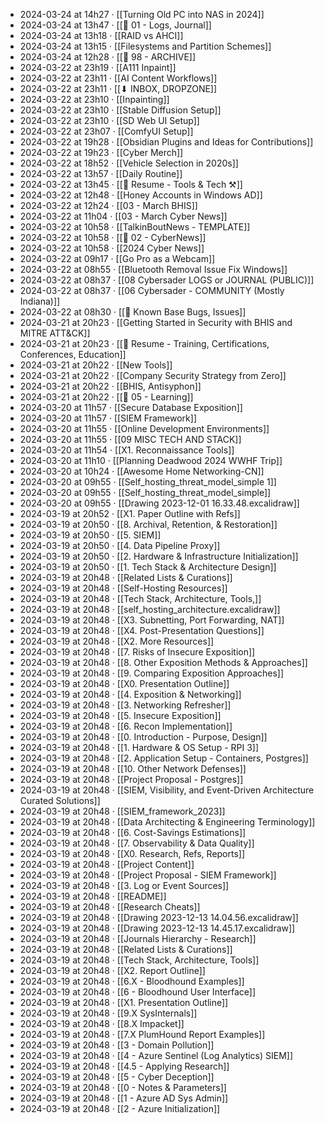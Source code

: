 - 2024-03-24 at 14h27 · [[Turning Old PC into NAS in 2024]]
- 2024-03-24 at 13h47 · [[📁 01 - Logs, Journal]]
- 2024-03-24 at 13h18 · [[RAID vs AHCI]]
- 2024-03-24 at 13h15 · [[Filesystems and Partition Schemes]]
- 2024-03-24 at 12h28 · [[📁 98 - ARCHIVE]]
- 2024-03-22 at 23h19 · [[A111 Inpaint]]
- 2024-03-22 at 23h11 · [[AI Content Workflows]]
- 2024-03-22 at 23h11 · [[⬇ INBOX, DROPZONE]]
- 2024-03-22 at 23h10 · [[Inpainting]]
- 2024-03-22 at 23h10 · [[Stable Diffusion Setup]]
- 2024-03-22 at 23h10 · [[SD Web UI Setup]]
- 2024-03-22 at 23h07 · [[ComfyUI Setup]]
- 2024-03-22 at 19h28 · [[Obsidian Plugins and Ideas for Contributions]]
- 2024-03-22 at 19h23 · [[Cyber Merch]]
- 2024-03-22 at 18h52 · [[Vehicle Selection in 2020s]]
- 2024-03-22 at 13h57 · [[Daily Routine]]
- 2024-03-22 at 13h45 · [[📄 Resume - Tools & Tech ⚒️]]
- 2024-03-22 at 12h48 · [[Honey Accounts in Windows AD]]
- 2024-03-22 at 12h24 · [[03 - March BHIS]]
- 2024-03-22 at 11h04 · [[03 - March Cyber News]]
- 2024-03-22 at 10h58 · [[TalkinBoutNews - TEMPLATE]]
- 2024-03-22 at 10h58 · [[📁 02 - CyberNews]]
- 2024-03-22 at 10h58 · [[2024 Cyber News]]
- 2024-03-22 at 09h17 · [[Go Pro as a Webcam]]
- 2024-03-22 at 08h55 · [[Bluetooth Removal Issue Fix Windows]]
- 2024-03-22 at 08h37 · [[08 Cybersader LOGS or JOURNAL (PUBLIC)]]
- 2024-03-22 at 08h37 · [[06 Cybersader - COMMUNITY (Mostly Indiana)]]
- 2024-03-22 at 08h30 · [[🐛 Known Base Bugs, Issues]]
- 2024-03-21 at 20h23 · [[Getting Started in Security with BHIS and MITRE ATT&CK]]
- 2024-03-21 at 20h23 · [[📄 Resume - Training, Certifications, Conferences, Education]]
- 2024-03-21 at 20h22 · [[New Tools]]
- 2024-03-21 at 20h22 · [[Company Security Strategy from Zero]]
- 2024-03-21 at 20h22 · [[BHIS, Antisyphon]]
- 2024-03-21 at 20h22 · [[📁 05 - Learning]]
- 2024-03-20 at 11h57 · [[Secure Database Exposition]]
- 2024-03-20 at 11h57 · [[SIEM Framework]]
- 2024-03-20 at 11h55 · [[Online Development Environments]]
- 2024-03-20 at 11h55 · [[09 MISC TECH AND STACK]]
- 2024-03-20 at 11h54 · [[X1. Reconnaissance Tools]]
- 2024-03-20 at 11h10 · [[Planning Deadwood 2024 WWHF Trip]]
- 2024-03-20 at 10h24 · [[Awesome Home Networking-CN]]
- 2024-03-20 at 09h55 · [[Self_hosting_threat_model_simple 1]]
- 2024-03-20 at 09h55 · [[Self_hosting_threat_model_simple]]
- 2024-03-20 at 09h55 · [[Drawing 2023-12-01 16.33.48.excalidraw]]
- 2024-03-19 at 20h52 · [[X1. Paper Outline with Refs]]
- 2024-03-19 at 20h50 · [[8. Archival, Retention, & Restoration]]
- 2024-03-19 at 20h50 · [[5. SIEM]]
- 2024-03-19 at 20h50 · [[4. Data Pipeline Proxy]]
- 2024-03-19 at 20h50 · [[2. Hardware & Infrastructure Initialization]]
- 2024-03-19 at 20h50 · [[1. Tech Stack & Architecture Design]]
- 2024-03-19 at 20h48 · [[Related Lists & Curations]]
- 2024-03-19 at 20h48 · [[Self-Hosting Resources]]
- 2024-03-19 at 20h48 · [[Tech Stack, Architecture, Tools,]]
- 2024-03-19 at 20h48 · [[self_hosting_architecture.excalidraw]]
- 2024-03-19 at 20h48 · [[X3. Subnetting, Port Forwarding, NAT]]
- 2024-03-19 at 20h48 · [[X4. Post-Presentation Questions]]
- 2024-03-19 at 20h48 · [[X2. More Resources]]
- 2024-03-19 at 20h48 · [[7. Risks of Insecure Exposition]]
- 2024-03-19 at 20h48 · [[8. Other Exposition Methods & Approaches]]
- 2024-03-19 at 20h48 · [[9. Comparing Exposition Approaches]]
- 2024-03-19 at 20h48 · [[X0. Presentation Outline]]
- 2024-03-19 at 20h48 · [[4. Exposition & Networking]]
- 2024-03-19 at 20h48 · [[3. Networking Refresher]]
- 2024-03-19 at 20h48 · [[5. Insecure Exposition]]
- 2024-03-19 at 20h48 · [[6. Recon Implementation]]
- 2024-03-19 at 20h48 · [[0. Introduction - Purpose, Design]]
- 2024-03-19 at 20h48 · [[1. Hardware & OS Setup - RPI 3]]
- 2024-03-19 at 20h48 · [[2. Application Setup - Containers, Postgres]]
- 2024-03-19 at 20h48 · [[10. Other Network Defenses]]
- 2024-03-19 at 20h48 · [[Project Proposal - Postgres]]
- 2024-03-19 at 20h48 · [[SIEM, Visibility, and Event-Driven Architecture Curated Solutions]]
- 2024-03-19 at 20h48 · [[SIEM_framework_2023]]
- 2024-03-19 at 20h48 · [[Data Architecting & Engineering Terminology]]
- 2024-03-19 at 20h48 · [[6. Cost-Savings Estimations]]
- 2024-03-19 at 20h48 · [[7. Observability & Data Quality]]
- 2024-03-19 at 20h48 · [[X0. Research, Refs, Reports]]
- 2024-03-19 at 20h48 · [[Project Content]]
- 2024-03-19 at 20h48 · [[Project Proposal - SIEM Framework]]
- 2024-03-19 at 20h48 · [[3. Log or Event Sources]]
- 2024-03-19 at 20h48 · [[README]]
- 2024-03-19 at 20h48 · [[Research Cheats]]
- 2024-03-19 at 20h48 · [[Drawing 2023-12-13 14.04.56.excalidraw]]
- 2024-03-19 at 20h48 · [[Drawing 2023-12-13 14.45.17.excalidraw]]
- 2024-03-19 at 20h48 · [[Journals Hierarchy - Research]]
- 2024-03-19 at 20h48 · [[Related Lists & Curations]]
- 2024-03-19 at 20h48 · [[Tech Stack, Architecture, Tools]]
- 2024-03-19 at 20h48 · [[X2. Report Outline]]
- 2024-03-19 at 20h48 · [[6.X - Bloodhound Examples]]
- 2024-03-19 at 20h48 · [[6 - Bloodhound User Interface]]
- 2024-03-19 at 20h48 · [[X1. Presentation Outline]]
- 2024-03-19 at 20h48 · [[9.X SysInternals]]
- 2024-03-19 at 20h48 · [[8.X Impacket]]
- 2024-03-19 at 20h48 · [[7.X PlumHound Report Examples]]
- 2024-03-19 at 20h48 · [[3 - Domain Pollution]]
- 2024-03-19 at 20h48 · [[4 - Azure Sentinel (Log Analytics) SIEM]]
- 2024-03-19 at 20h48 · [[4.5 - Applying Research]]
- 2024-03-19 at 20h48 · [[5 - Cyber Deception]]
- 2024-03-19 at 20h48 · [[0 - Notes & Parameters]]
- 2024-03-19 at 20h48 · [[1 - Azure AD Sys Admin]]
- 2024-03-19 at 20h48 · [[2 - Azure Initialization]]
